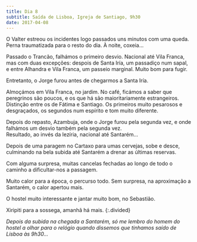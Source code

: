 ```yaml
---
title: Dia 8
subtitle: Saída de Lisboa, Igreja de Santiago, 9h30
date: 2017-04-08
---
```


O Valter estreou os incidentes logo passados uns minutos com uma queda. Perna traumatizada para o resto do dia. À noite, coxeia...

Passado o Trancão, falhámos o primeiro desvio. Nacional até Vila Franca, mas com duas excepções: despois de Santa Iría, um passadiço num sapal, e entre Alhandra e Vila Franca, um passeio marginal. Muito bom para fugir.

Entretanto, o Jorge furou antes de chegarmos a Santa Iría.

Almoçámos em Vila Franca, no jardim. No café, ficámos a saber que peregrinos são poucos, e os que há são maioritariamente estrangeiros.\
Distinção entre os de Fátima e Santiago. Os primeiros muito pesarosos e desgraçados, os segundos num espírito e tom muito diferente.

Depois do repasto, Azambuja, onde o Jorge furou pela segunda vez, e onde falhámos um desvio também pela segunda vez.\
Resultado, ao invés da lezíria, nacional até Santarém...

Depois de uma paragem no Cartaxo para umas cervejas, sobe e desce, culminando na bela subida até Santarém a drenar as últimas reservas.

Com alguma surpresa, muitas cancelas fechadas ao longo de todo o caminho a dificultar-nos a passagem.

Muito calor para a época, o percurso todo. Sem surpresa, na aproximação a Santarém, o calor apertou mais.

O hostel muito interessante e jantar muito bom, no Sebastião.

Xiripiti para a sossega, amanhã há mais.
{:.divided}

*Depois da subida na chegada a Santarém, só me lembro do homem do hostel a olhar para o relógio quando dissemos que tinhamos saído de Lisboa às 9h30...*

